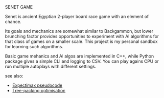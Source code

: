 SENET GAME

Senet is ancient Egyptian 2-player board race game with an element of chance.

Its goals and mechanics are somewhat similar to Backgammon, but lower brunching factor provides opportunities to experiment with AI algorithms for that class of games on a smaller scale. This project is my personal sandbox for learning such algorithms.

Basic game mehanics and AI algos are implemented in C++, while Python package gives a simple CLI and logging to CSV. You can play agains CPU or run multiple autoplays with different settings.

see also:
- [Expectimax pseudocode](docs/pseudo/expectimax.md)  
- [Tree-packing optimisation](docs/tree-packing.md)  